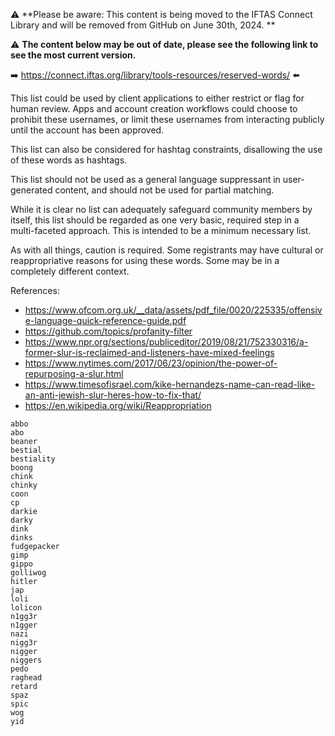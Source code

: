 :warning: **Please be aware: This content is being moved to the IFTAS Connect Library and will be removed from GitHub on June 30th, 2024. **

:warning: **The content below may be out of date, please see the following link to see the most current version.**

:arrow_right: https://connect.iftas.org/library/tools-resources/reserved-words/ :arrow_left:

This list could be used by client applications to either restrict or flag for human review. Apps and account creation workflows could choose to prohibit these usernames, or limit these usernames from interacting publicly until the account has been approved. 

This list can also be considered for hashtag constraints, disallowing the use of these words as hashtags.

This list should not be used as a general language suppressant in user-generated content, and should not be used for partial matching.

While it is clear no list can adequately safeguard community members by itself, this list should be regarded as one very basic, required step in a multi-faceted approach. This is intended to be a minimum necessary list. 

As with all things, caution is required. Some registrants may have cultural or reappropriative reasons for using these words. Some may be in a completely different context.

References:
 - https://www.ofcom.org.uk/__data/assets/pdf_file/0020/225335/offensive-language-quick-reference-guide.pdf
 - https://github.com/topics/profanity-filter
 - https://www.npr.org/sections/publiceditor/2019/08/21/752330316/a-former-slur-is-reclaimed-and-listeners-have-mixed-feelings
 - https://www.nytimes.com/2017/06/23/opinion/the-power-of-repurposing-a-slur.html
 - https://www.timesofisrael.com/kike-hernandezs-name-can-read-like-an-anti-jewish-slur-heres-how-to-fix-that/
 - https://en.wikipedia.org/wiki/Reappropriation

```
abbo
abo
beaner
bestial
bestiality
boong
chink
chinky
coon
cp
darkie
darky
dink
dinks
fudgepacker
gimp
gippo
golliwog
hitler
jap
loli
lolicon
n1gg3r
n1gger
nazi
nigg3r
nigger
niggers
pedo
raghead
retard
spaz
spic
wog
yid
```
